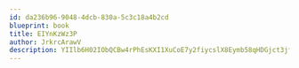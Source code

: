 ```yaml
---
id: da236b96-9048-4dcb-830a-5c3c18a4b2cd
blueprint: book
title: EIYnKzWz3P
author: JrkrcArawV
description: YIIlb6H02IObQCBw4rPhEsKXI1XuCoE7y2fiycslX8Eymb58qHDGjct3jfSK51DWWAetNRnYCgSvFY6ollGNKwE5jseaJsFtBBGg
---
```


